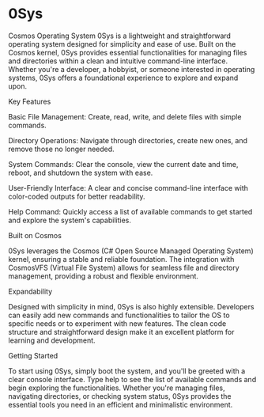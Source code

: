 # 0Sys
Cosmos Operating System
0Sys is a lightweight and straightforward operating system designed for simplicity and ease of use. Built on the Cosmos kernel, 0Sys provides essential functionalities for managing files and directories within a clean and intuitive command-line interface. Whether you're a developer, a hobbyist, or someone interested in operating systems, 0Sys offers a foundational experience to explore and expand upon.

Key Features

Basic File Management: Create, read, write, and delete files with simple commands.

Directory Operations: Navigate through directories, create new ones, and remove those no longer needed.

System Commands: Clear the console, view the current date and time, reboot, and shutdown the system with ease.

User-Friendly Interface: A clear and concise command-line interface with color-coded outputs for better readability.

Help Command: Quickly access a list of available commands to get started and explore the system's capabilities.

Built on Cosmos

0Sys leverages the Cosmos (C# Open Source Managed Operating System) kernel, ensuring a stable and reliable foundation. The integration with CosmosVFS (Virtual File System) allows for seamless file and directory management, providing a robust and flexible environment.

Expandability

Designed with simplicity in mind, 0Sys is also highly extensible. Developers can easily add new commands and functionalities to tailor the OS to specific needs or to experiment with new features. The clean code structure and straightforward design make it an excellent platform for learning and development.

Getting Started

To start using 0Sys, simply boot the system, and you'll be greeted with a clear console interface. Type help to see the list of available commands and begin exploring the functionalities. Whether you're managing files, navigating directories, or checking system status, 0Sys provides the essential tools you need in an efficient and minimalistic environment.

